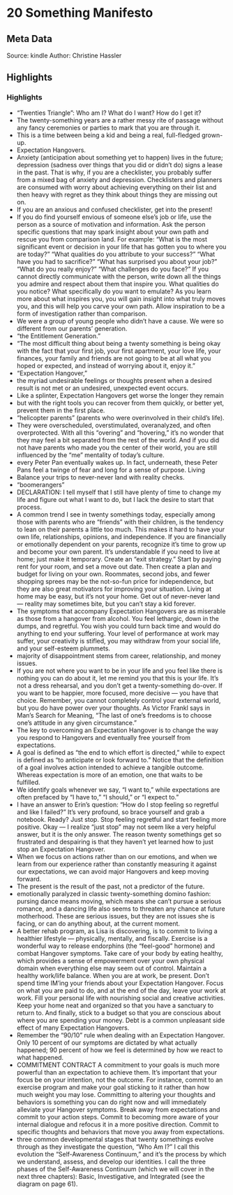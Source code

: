 # 20 Something Manifesto

## Meta Data

Source:  kindle 
Author: Christine Hassler

## Highlights

### Highlights

- “Twenties Triangle”: Who am I? What do I want? How do I get it?
- The twenty-something years are a rather messy rite of passage without any fancy ceremonies or parties to mark that you are through it.
- This is a time between being a kid and being a real, full-fledged grown-up.
- Expectation Hangovers.
- Anxiety (anticipation about something yet to happen) lives in the future; depression (sadness over things that you did or didn’t do) signs a lease in the past. That is why, if you are a checklister, you probably suffer from a mixed bag of anxiety and depression. Checklisters and planners are consumed with worry about achieving everything on their list and then heavy with regret as they think about things they are missing out on.
- If you are an anxious and confused checklister, get into the present!
- If you do find yourself envious of someone else’s job or life, use the person as a source of motivation and information. Ask the person specific questions that may spark insight about your own path and rescue you from comparison land. For example: “What is the most significant event or decision in your life that has gotten you to where you are today?” “What qualities do you attribute to your success?” “What have you had to sacrifice?” “What has surprised you about your job?” “What do you really enjoy?” “What challenges do you face?” If you cannot directly communicate with the person, write down all the things you admire and respect about them that inspire you. What qualities do you notice? What specifically do you want to emulate? As you learn more about what inspires you, you will gain insight into what truly moves you, and this will help you carve your own path. Allow inspiration to be a form of investigation rather than comparison.
- We were a group of young people who didn’t have a cause. We were so different from our parents’ generation.
- “the Entitlement Generation.”
- “The most difficult thing about being a twenty something is being okay with the fact that your first job, your first apartment, your love life, your finances, your family and friends are not going to be at all what you hoped or expected, and instead of worrying about it, enjoy it.”
- “Expectation Hangover,”
- the myriad undesirable feelings or thoughts present when a desired result is not met or an undesired, unexpected event occurs.
- Like a splinter, Expectation Hangovers get worse the longer they remain
- but with the right tools you can recover from them quickly, or better yet, prevent them in the first place.
- “helicopter parents” (parents who were overinvolved in their child’s life).
- They were overscheduled, overstimulated, overanalyzed, and often overprotected. With all this “overing” and “hovering,” it’s no wonder that they may feel a bit separated from the rest of the world. And if you did not have parents who made you the center of their world, you are still influenced by the “me” mentality of today’s culture.
- every Peter Pan eventually wakes up. In fact, underneath, these Peter Pans feel a twinge of fear and long for a sense of purpose. Living
- Balance your trips to never-never land with reality checks.
- “boomerangers”
- DECLARATION: I tell myself that I still have plenty of time to change my life and figure out what I want to do, but I lack the desire to start that process.
- A common trend I see in twenty somethings today, especially among those with parents who are “friends” with their children, is the tendency to lean on their parents a little too much. This makes it hard to have your own life, relationships, opinions, and independence. If you are financially or emotionally dependent on your parents, recognize it’s time to grow up and become your own parent. It’s understandable if you need to live at home; just make it temporary. Create an “exit strategy.” Start by paying rent for your room, and set a move out date. Then create a plan and budget for living on your own. Roommates, second jobs, and fewer shopping sprees may be the not-so-fun price for independence, but they are also great motivators for improving your situation. Living at home may be easy, but it’s not your home. Get out of never-never land — reality may sometimes bite, but you can’t stay a kid forever.
- The symptoms that accompany Expectation Hangovers are as miserable as those from a hangover from alcohol. You feel lethargic, down in the dumps, and regretful. You wish you could turn back time and would do anything to end your suffering. Your level of performance at work may suffer, your creativity is stifled, you may withdraw from your social life, and your self-esteem plummets.
- majority of disappointment stems from career, relationship, and money issues.
- If you are not where you want to be in your life and you feel like there is nothing you can do about it, let me remind you that this is your life. It’s not a dress rehearsal, and you don’t get a twenty-something do-over. If you want to be happier, more focused, more decisive — you have that choice. Remember, you cannot completely control your external world, but you do have power over your thoughts. As Victor Frankl says in Man’s Search for Meaning, “The last of one’s freedoms is to choose one’s attitude in any given circumstance.”
- The key to overcoming an Expectation Hangover is to change the way you respond to Hangovers and eventually free yourself from expectations.
- A goal is defined as “the end to which effort is directed,” while to expect is defined as “to anticipate or look forward to.” Notice that the definition of a goal involves action intended to achieve a tangible outcome. Whereas expectation is more of an emotion, one that waits to be fulfilled.
- We identify goals whenever we say, “I want to,” while expectations are often prefaced by “I have to,” “I should,” or “I expect to.”
- I have an answer to Erin’s question: “How do I stop feeling so regretful and like I failed?” It’s very profound, so brace yourself and grab a notebook. Ready? Just stop. Stop feeling regretful and start feeling more positive. Okay — I realize “just stop” may not seem like a very helpful answer, but it is the only answer. The reason twenty somethings get so frustrated and despairing is that they haven’t yet learned how to just stop an Expectation Hangover.
- When we focus on actions rather than on our emotions, and when we learn from our experience rather than constantly measuring it against our expectations, we can avoid major Hangovers and keep moving forward.
- The present is the result of the past, not a predictor of the future.
- emotionally paralyzed in classic twenty-something domino fashion: pursing dance means moving, which means she can’t pursue a serious romance, and a dancing life also seems to threaten any chance at future motherhood. These are serious issues, but they are not issues she is facing, or can do anything about, at the current moment.
- A better rehab program, as Lisa is discovering, is to commit to living a healthier lifestyle — physically, mentally, and fiscally. Exercise is a wonderful way to release endorphins (the “feel-good” hormone) and combat Hangover symptoms. Take care of your body by eating healthy, which provides a sense of empowerment over your own physical domain when everything else may seem out of control. Maintain a healthy work/life balance. When you are at work, be present. Don’t spend time IM’ing your friends about your Expectation Hangover. Focus on what you are paid to do, and at the end of the day, leave your work at work. Fill your personal life with nourishing social and creative activities. Keep your home neat and organized so that you have a sanctuary to return to. And finally, stick to a budget so that you are conscious about where you are spending your money. Debt is a common unpleasant side effect of many Expectation Hangovers.
- Remember the “90/10” rule when dealing with an Expectation Hangover. Only 10 percent of our symptoms are dictated by what actually happened; 90 percent of how we feel is determined by how we react to what happened.
- COMMITMENT CONTRACT A commitment to your goals is much more powerful than an expectation to achieve them. It’s important that your focus be on your intention, not the outcome. For instance, commit to an exercise program and make your goal sticking to it rather than how much weight you may lose. Committing to altering your thoughts and behaviors is something you can do right now and will immediately alleviate your Hangover symptoms. Break away from expectations and commit to your action steps. Commit to becoming more aware of your internal dialogue and refocus it in a more positive direction. Commit to specific thoughts and behaviors that move you away from expectations.
- three common developmental stages that twenty somethings evolve through as they investigate the question, “Who Am I?” I call this evolution the “Self-Awareness Continuum,” and it’s the process by which we understand, assess, and develop our identities. I call the three phases of the Self-Awareness Continuum (which we will cover in the next three chapters): Basic, Investigative, and Integrated (see the diagram on page 61).
